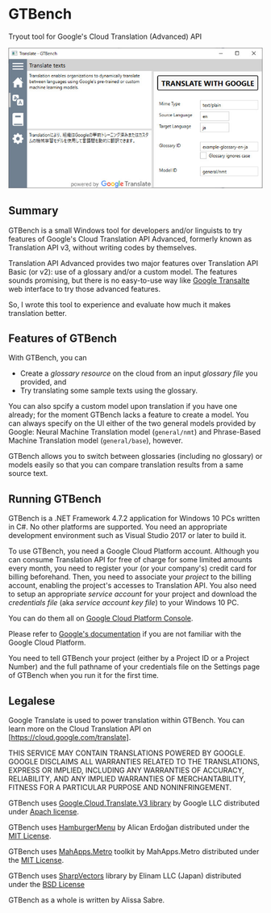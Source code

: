 GTBench
=======
Tryout tool for Google's Cloud Translation (Advanced) API

![screenshot](images/screenshot.jpg)

## Summary

GTBench is a small Windows tool for developers and/or linguists to try features of Google's Cloud Translation API Advanced, formerly known as Translation API v3, without writing codes by themselves.

Translation API Advanced provides two major features over Translation API Basic (or v2): use of a glossary and/or a custom model.
The features sounds promising, but there is no easy-to-use way like [Google Transalte](https://translate.google.com) web interface to try those advanced features.

So, I wrote this tool to experience and evaluate how much it makes translation better.

## Features of GTBench

With GTBench, you can
* Create a _glossary resource_ on the cloud from an input _glossary file_ you provided, and
* Try translating some sample texts using the glossary.

You can also spcify a custom model upon translation if you have one already; for the moment GTBench lacks a feature to create a model.  You can always specify on the UI either of the two general models provided by Google: Neural Machine Translation model (`general/nmt`) and Phrase-Based Machine Translation model (`general/base`), however.

GTBench allows you to switch between glossaries (including no glossary) or models easily so that you can compare translation results from a same source text.

## Running GTBench

GTBench is a .NET Framework 4.7.2 application for Windows 10 PCs written in C#.  No other platforms are supported.
You need an appropriate development environment such as Visual Studio 2017 or later to build it.

To use GTBench, you need a Google Cloud Platform account.
Although you can consume Translation API for free of charge for some limited amounts every month,
you need to register your (or your company's) credit card for billing beforehand.
Then, you need to associate your _project_ to the billing account, enabling the project's accesses to Translation API.
You also need to setup an appropriate _service account_ for your project and download the _credentials file_ (aka _service account key file_) to your Windows 10 PC.

You can do them all on [Google Cloud Platform Console](https://console.cloud.google.com/).

Please refer to [Google's documentation](https://cloud.google.com/translate/docs/advanced/setup-advanced#before_you_begin) if you are not familiar with the Google Cloud Platform.

You need to tell GTBench your project (either by a Project ID or a Project Number) and the full pathname of your credentials file on the Settings page of GTBench when you run it for the first time.

## Legalese

Google Translate is used to power translation within GTBench. You can learn more on the Cloud Translation API on [https://cloud.google.com/translate].

THIS SERVICE MAY CONTAIN TRANSLATIONS POWERED BY GOOGLE. GOOGLE DISCLAIMS ALL WARRANTIES RELATED TO THE TRANSLATIONS, EXPRESS OR IMPLIED, INCLUDING ANY WARRANTIES OF ACCURACY, RELIABILITY, AND ANY IMPLIED WARRANTIES OF MERCHANTABILITY, FITNESS FOR A PARTICULAR PURPOSE AND NONINFRINGEMENT.

GTBench uses [Google.Cloud.Translate.V3 library](https://www.nuget.org/packages/Google.Cloud.Translate.V3/) by Google LLC distributed under [Apach license](https://www.nuget.org/packages/Google.Cloud.Translate.V3/2.0.0/license).

GTBench uses [HamburgerMenu](https://www.nuget.org/packages/HamburgerMenu/) by Alican Erdoğan distributed under the [MIT License](https://opensource.org/licenses/MIT).

GTBench uses [MahApps.Metro](https://github.com/MahApps/MahApps.Metro) toolkit by MahApps.Metro distributed under the [MIT License](https://licenses.nuget.org/MIT).

GTBench uses [SharpVectors](https://www.nuget.org/packages/SharpVectors.Reloaded/) library by Elinam LLC (Japan) distributed under the [BSD License](https://github.com/ElinamLLC/SharpVectors/blob/master/License.md)

GTBench as a whole is written by Alissa Sabre.